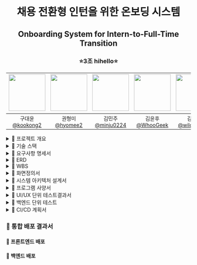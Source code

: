 <h1 align="center">채용 전환형 인턴을 위한 온보딩 시스템</h1>
<h2 align="center">Onboarding System for Intern-to-Full-Time Transition</h2>
<h3 align="center">⭐3조 hihello⭐</h3>
<div align="center">

| <img src="https://avatars.githubusercontent.com/u/128581270?v=4" width="100" height="100"/> | <img src="https://avatars.githubusercontent.com/u/92318119?v=4" width="100" height="100"/> | <img src="https://avatars.githubusercontent.com/u/136975414?v=4" width="100" height="100"/> | <img src="https://avatars.githubusercontent.com/u/74580387?v=4" width="100" height="100"/> | <img src="https://avatars.githubusercontent.com/u/108400640?v=4" width="100" height="100"/> |
|:-------------------------------------------------------------------------------------------:|:------------------------------------------------------------------------------------------:|:------------------------------------------------------------------------------------------:|:-------------------------------------------------------------------------------------------:|:--------------------------------------------------------------------------------------:|
|             구대윤<br>[@kookong2](https://github.com/kookong2)                               |                              권형미<br>[@hyomee2](https://github.com/hyomee2)               |                     김민주<br>[@minju0224](https://github.com/minju0224)                      |                       김윤후<br>[@WhooGeek](https://github.com/WhooGeek)                       |                          김태영<br>[@wildcat222](https://github.com/wildcat222)                     |
</div>


<details markdown="1">
  <summary>🎯 프로젝트 개요</summary>
  <div>
    <div>
    <br>

>[프로젝트 기획서](https://docs.google.com/document/d/10-rBIVVxRV5bcQZF-zKqIN9KAENM4mPXSNmPdMm0b8U/edit?tab=t.0)
    </div>
  </div>
</details>
<details markdown="2">
  <summary>🎯 기술 스택</summary>
  <div>
    <h4 align="center">프로젝트</h4>
    <div style="display: flex; flex-wrap: wrap; justify-content: center; gap: 20px;">
        <div style="text-align: center;">
            <img src="https://skillicons.dev/icons?i=git" alt="Git" width="50">
            <p>Git</p>
        </div>
        <div style="text-align: center;">
            <img src="https://skillicons.dev/icons?i=github" alt="GitHub" width="50">
            <p>GitHub</p>
        </div>
        <div style="text-align: center;">
            <img src="https://skillicons.dev/icons?i=figma" alt="Figma" width="50">
            <p>Figma</p>
        </div>
        <div style="text-align: center;">
            <img src="https://skillicons.dev/icons?i=idea" alt="IntelliJ IDEA" width="50">
            <p>IntelliJ IDEA</p>
        </div>
        <div style="text-align: center;">
            <img src="https://skillicons.dev/icons?i=vscode" alt="vscode" width="50">
            <p>vscode</p>
        </div>
    </div>
    <h4 align="center">프론트엔드</h4>
    <div style="display: flex; flex-wrap: wrap; justify-content: center; gap: 20px;">
        <div style="text-align: center;">
            <img src="https://skillicons.dev/icons?i=html" alt="HTML" width="50">
            <p>HTML</p>
        </div>
        <div style="text-align: center;">
            <img src="https://skillicons.dev/icons?i=css" alt="CSS" width="50">
            <p>CSS</p>
        </div>
        <div style="text-align: center;">
            <img src="https://skillicons.dev/icons?i=javascript" alt="JavaScript" width="50">
            <p>JavaScript</p>
        </div>
        <div style="text-align: center;">
            <img src="https://skillicons.dev/icons?i=vue" alt="Vue.js" width="50">
            <p>Vue.js</p>
        </div>
    </div>
    <h4 align="center">백엔드</h4>
    <div style="display: flex; flex-wrap: wrap; justify-content: center; gap: 20px;">
        <div style="text-align: center;">
            <img src="https://skillicons.dev/icons?i=java" alt="Java" width="50">
            <p>Java</p>
        </div>
        <div style="text-align: center;">
            <img src="https://skillicons.dev/icons?i=spring" alt="Spring" width="50">
            <p>Spring</p>
        </div>
        <div style="text-align: center;">
            <img src="https://skillicons.dev/icons?i=gradle" alt="Gradle" width="50">
            <p>Gradle</p>
        </div>
        <div style="text-align: center;">
            <img src="https://skillicons.dev/icons?i=kafka" alt="Kafka" width="50">
            <p>Kafka</p>
        </div>
        <div style="text-align: center;">
            <img src="https://skillicons.dev/icons?i=py" alt="python" width="50">
            <p>Python</p>
        </div>
        <div style="text-align: center;">
            <img src="https://skillicons.dev/icons?i=fastapi" alt="FastAPI" width="50">
            <p>FastAPI</p>
        </div>
        <div style="text-align: center;">
            <img src="icon/elasticSearch.png" alt="ElasticSearch" width="50" height="50" style="border-radius: 10px;">
            <p>ElasticSearch</p>
        </div>
        <div style="text-align: center;">
            <img src="icon/mariaDB.png" alt="MariaDB" width="50" height="50" style="border-radius: 10px;">
            <p>MariaDB</p>
        </div>
        <div style="text-align: center;">
            <img src="https://skillicons.dev/icons?i=mongodb" alt="MongoDB" width="50">
            <p>MongoDB</p>
        </div>
    </div>
    <h4 align="center">클라우드</h4>
    <div style="display: flex; flex-wrap: wrap; justify-content: center; gap: 20px;">
        <div style="text-align: center;">
            <img src="icon/cloudWatch.png" alt="CloudWatch" width="50" height="50" style="border-radius: 10px;">
            <p>CloudWatch</p>
        </div>
        <div style="text-align: center;">
            <img src="icon/RDS.png" alt="RDS" width="50" height="50" style="border-radius: 10px;">
            <p>RDS</p>
        </div>
        <div style="text-align: center;">
            <img src="icon/s3.jpeg" alt="S3" width="50" height="50" style="border-radius: 10px;">
            <p>S3</p>
        </div>
        <div style="text-align: center;">
            <img src="icon/ec2.png" alt="EC2" width="50" height="50" style="border-radius: 10px;">
            <p>EC2</p>
        </div>
        <div style="text-align: center;">
            <img src="icon/lambda.png" alt="Lambda" width="50" height="50" style="border-radius: 10px;">
            <p>Lambda</p>
        </div>
    </div>
    <h4 align="center">인프라</h4>
    <div style="display: flex; flex-wrap: wrap; justify-content: center; gap: 20px;">
        <div style="text-align: center;">
            <img src="https://skillicons.dev/icons?i=githubactions" alt="GitHub Actions" width="50">
            <p>GitHub Actions</p>
        </div>
        <div style="text-align: center;">
            <img src="https://skillicons.dev/icons?i=nginx" alt="Nginx" width="50">
            <p>Nginx</p>
        </div>
        <div style="text-align: center;">
            <img src="icon/ElasticBeanstalk.png" alt="ElasticBeanstalk" width="50" height="50" style="border-radius: 10px;">
            <p>ElasticBeanstalk</p>
        </div>
    </div>
  </div>
</details>


<details markdown="2">
  <summary>🎯 요구사항 명세서</summary>
  <div>
  <br>

  >[요구사항 명세서 링크](https://docs.google.com/spreadsheets/d/1F-cg6s2nEanYSHGntDhI2j4zHp84mA0LCy3uGkZ1FhE/edit?usp=sharing)

  </div>
</details>
<div>

<details markdown="2">
  <summary>🎯 ERD</summary>
  <div>
  <br>

  >[ERD](https://www.erdcloud.com/d/yCNxCAcuq7CCDuz8a)

  </div>
</details>
<div>

<details markdown="2">
  <summary>🎯 WBS</summary>
  <div>
  <br>

>[WBS](https://docs.google.com/spreadsheets/d/1F-cg6s2nEanYSHGntDhI2j4zHp84mA0LCy3uGkZ1FhE/edit?usp=sharing)

  </div>
</details>
<div>

<details markdown="2">
  <summary>🎯 화면정의서</summary>
  <div>
  <br>

>[화면정의서](https://docs.google.com/spreadsheets/d/1F-cg6s2nEanYSHGntDhI2j4zHp84mA0LCy3uGkZ1FhE/edit?gid=1147583410#gid=1147583410)

  </div>
</details>
<div>

<details markdown="2">
  <summary>🎯 시스템 아키텍처 설계서</summary>
  <div>
    <ul>
      <li>1</li>
      <li>2</li>
    </ul>
  </div>
</details>
<div>

<details markdown="2">
  <summary>🎯 프로그램 사양서</summary>
  <div>
    <ul>
      <li>1</li>
      <li>2</li>
    </ul>
  </div>
</details>
<div>

<div>
<details markdown="2">
  <summary>🎯 UI/UX 단위 테스트결과서</summary>
  <div>
    <ul>

  <details>
  <summary>담당자 - 회원 </summary>
  로그인

  ![설명 텍스트](./gif/login.gif)

  사원 추가
  ![설명 텍스트](./gif/User2.gif)

  사원 수정
  ![설명 텍스트](./gif/User1.gif)

  사원 삭제
  ![설명 텍스트](./gif/UserDelete.gif)

  비밀번호 변경
  ![설명 텍스트](./gif/password.gif)

  </details>
  <details>
  <summary>담당자 - 멘토/멘티</summary>

  멘토 멘티 매칭
  ![설명 텍스트](./gif/mentormatching.gif)

  </details>
  <details>
  <summary>담당자 - 퀴즈</summary>

  퀴즈 등록
  ![설명 텍스트](./gif/q-insert.gif)

  퀴즈 수정
  ![설명 텍스트](./gif/q-update.gif)

  </details>
  <details>
  <summary>담당자 - 평가지표</summary>

  공통 평가 지표 조회 + 등록
  ![설명 텍스트](./gif/common1.gif)

  공통 평가 지표 삭제
  
  </details>
  <details>
  <summary>담당자 - 동료 평가 지표</summary>

  동료 평가 지표 조회 + 추가
  ![설명 텍스트](./gif/common2.gif)

  동료 평가 지표 삭제
  ![설명 텍스트](./gif/common3.gif)

  </details>

  <details>
  <summary>담당자 - 평가 조회</summary>

  평가된 과제 조회
  ![설명 텍스트](./gif/task-select.gif)

  최종 평가 조회회
  ![설명 텍스트](./gif/finaleval.gif)
  
  </details>

  <details>
  <summary>담당자 - 온보딩</summary>

  온보딩 등록
  ![설명 텍스트](./gif/onboarding.gif)

  온보딩 순서 편집
  ![설명 텍스트](./gif/onboradingList.gif)

  멘티 그룹 생성
  ![설명 텍스트](./gif/mentee_group_insert.gif)

  </details>

  <details>
  <summary>담당자 - 멘토링 계획서</summary>

  멘토링 계획서 등록
  ![설명 텍스트](./gif/planinsert.gif)

  멘토링 계획서 조회
  ![설명 텍스트](./gif/mentoring-plan.gif)

  멘토링 계획서 상세조회
  ![설명 텍스트](./gif/mentoring_plan_detail.gif)

  </details>

  <details>
  <summary>담당자 - 위키</summary>

  위키 삭제
  ![설명 텍스트](./gif/deleteWiki.gif)

  </details>

  <details>
  <summary>멘토 - 온보딩</summary>

  멘토 온보딩 조회
  ![설명 텍스트](./gif/mentor_onborading_show.gif)

  </details>

  <details>
  <summary>멘토 - 과제</summary>

  멘토 그룹 과제 생성
  ![설명 텍스트](./gif/createGroupTask.gif)

  </details>

  <details>
  <summary>멘티 - 온보딩</summary>

  멘티 온보딩 조회
  ![설명 텍스트](./gif/mentee_onborading_show.gif)

  멘티 과제 조회
  ![설명 텍스트](./gif/mentee_task_show.gif)

  멘티 과제 제출
  ![설명 텍스트](./gif/mentee_task_push.gif)

  멘티 퀴즈
  ![설명 텍스트](./gif/mentee_q.gif)

  멘티 회의실 예약 체험
  ![설명 텍스트](./gif/bookRoom.gif)

  멘티 휴가 예약 체험
  ![설명 텍스트](./gif/vacationConfirm.gif)
  </details>

  <details>
  <summary>멘티 - 채팅</summary>
  그룹 채팅
    ![설명 텍스트](./gif/groupChatting.gif)
  </details>

  <details>
  <summary>공통 - 챗봇</summary>
  챗봇
    ![설명 텍스트](./gif/chatbot.gif)
  </details>

  <details>
  <summary>공통 - 프로필 조회</summary>
  프로필 조회
    ![설명 텍스트](./gif/profileRead.gif)
  </details>

  <details>
  <summary>공통 - 위키</summary>
  위키 생성
  ![설명 텍스트](./gif/wikiCreate.gif)
    
  위키 조회/수정 및 히스토리 조회
    ![설명 텍스트](./gif/updateWikiAndReadHistory.gif)
  </details>


  <summary> 담당자 - 
  
      <li>2</li>
    </ul>
  </div>
</details>
<div>

<details markdown="2">
  <summary>🎯 백엔드 단위 테스트</summary>
  <div>
  <br>

>[백엔드 단위 테스트](https://docs.google.com/spreadsheets/d/1F-cg6s2nEanYSHGntDhI2j4zHp84mA0LCy3uGkZ1FhE/edit?gid=1596520928#gid=1596520928)

  </div>
</details>

<details markdown="1">
  <summary>🚀 CI/CD 계획서</summary>
  <div>
    1. 지속적 통합 (CI)
    - 브랜치 관리:
      개발용 `develop` 브랜치와 배포용 `master` 브랜치를 명확히  구분하여 안정적인 코드 관리를 구현합니다.
    - Workflow 구성:  
      각 브랜치에 대해 별도의 워크플로우 파일 (`develop.yml`, `deploy.yml`)을 작성하여, 브랜치별 CI 작업을 독립적으로 처리합니다.
      
    2. 무중단 배포 (CD)
    - 무중단 배포 환경 구축: 
      AWS Elastic Beanstalk의 오토스케일링, 헬스체크 등 고급 기능을 활용하여 무중단 배포 환경을 설계합니다.
    - 배포 자동화:  
      코드 푸시와 동시에 배포 파이프라인이 작동하도록 설정하여 운영 효율성을 극대화합니다.
  </div>
</details>


<h3>🎯 통합 배포 결과서</h3>


<h4>🏹 프론트엔드 배포</h4>

<h4>🏹 백엔드 배포</h4>
